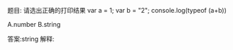题目: 请选出正确的打印结果
  var a = 1;
  var b = "2";
  console.log(typeof (a+b))

A.number
B.string

答案:string
解释: